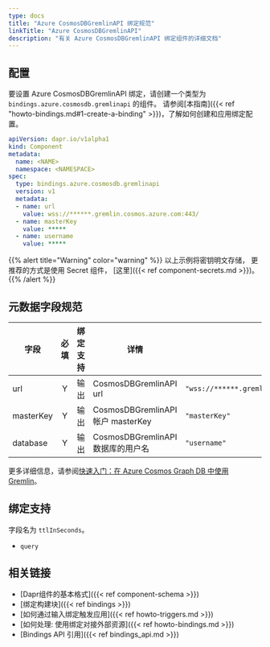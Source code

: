 ```yaml
---
type: docs
title: "Azure CosmosDBGremlinAPI 绑定规范"
linkTitle: "Azure CosmosDBGremlinAPI"
description: "有关 Azure CosmosDBGremlinAPI 绑定组件的详细文档"
---
```


## 配置

要设置 Azure CosmosDBGremlinAPI 绑定，请创建一个类型为 `bindings.azure.cosmosdb.gremlinapi` 的组件。 请参阅[本指南]({{< ref "howto-bindings.md#1-create-a-binding" >}})，了解如何创建和应用绑定配置。


```yaml
apiVersion: dapr.io/v1alpha1
kind: Component
metadata:
  name: <NAME>
  namespace: <NAMESPACE>
spec:
  type: bindings.azure.cosmosdb.gremlinapi
  version: v1
  metadata:
  - name: url
    value: wss://******.gremlin.cosmos.azure.com:443/
  - name: masterKey
    value: *****
  - name: username
    value: *****
  ```

{{% alert title="Warning" color="warning" %}}
以上示例将密钥明文存储， 更推荐的方式是使用 Secret 组件， [这里]({{< ref component-secrets.md >}})。
{{% /alert %}}

## 元数据字段规范

| 字段        | 必填 | 绑定支持 | 详情                              | 示例                                             |
| --------- |:--:| ---- | ------------------------------- | ---------------------------------------------- |
| url       | Y  | 输出   | CosmosDBGremlinAPI url          | `"wss://******.gremlin.cosmos.azure.com:443/"` |
| masterKey | Y  | 输出   | CosmosDBGremlinAPI 帐户 masterKey | `"masterKey"`                                  |
| database  | Y  | 输出   | CosmosDBGremlinAPI 数据库的用户名      | `"username"`                                   |

更多详细信息，请参阅[快速入门：在 Azure Cosmos Graph DB 中使用 Gremlin](https://docs.microsoft.com/azure/cosmos-db/graph/create-graph-console)。

## 绑定支持

字段名为 `ttlInSeconds`。

- `query`

## 相关链接

- [Dapr组件的基本格式]({{< ref component-schema >}})
- [绑定构建块]({{< ref bindings >}})
- [如何通过输入绑定触发应用]({{< ref howto-triggers.md >}})
- [如何处理: 使用绑定对接外部资源]({{< ref howto-bindings.md >}})
- [Bindings API 引用]({{< ref bindings_api.md >}})
